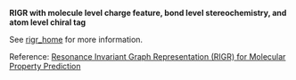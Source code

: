 **RIGR with molecule level charge feature, bond level stereochemistry, and atom level chiral tag**

See [rigr_home](https://github.com/akshatzalte/chemprop/tree/rigr_home) for more information.

Reference:  [Resonance Invariant Graph Representation (RIGR) for Molecular Property Prediction]()
